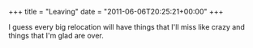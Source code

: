 +++
title = "Leaving"
date = "2011-06-06T20:25:21+00:00"
+++

I guess every big relocation will have things that I'll miss like crazy and things that I'm glad are over.
			